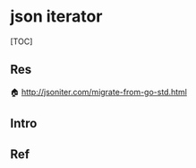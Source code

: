 # json iterator

[TOC]



## Res
🏠 http://jsoniter.com/migrate-from-go-std.html



## Intro


## Ref

